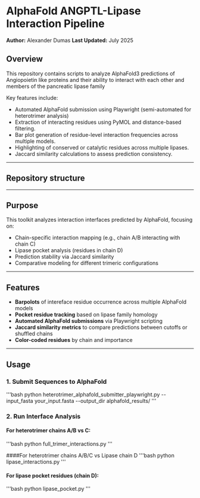 # AlphaFold ANGPTL-Lipase Interaction Pipeline

**Author:** Alexander Dumas
**Last Updated:** July 2025

## Overview
This repository contains scripts to analyze AlphaFold3 predictions of Angiopoietin like proteins and their ability to interact with each other and members of the pancreatic lipase family

Key features include:
- Automated AlphaFold submission using Playwright (semi-automated for heterotrimer analysis)
- Extraction of interacting residues using PyMOL and distance-based filtering.
- Bar plot generation of residue-level interaction frequencies across multiple models.
- Highlighting of conserved or catalytic residues across multiple lipases.
- Jaccard similarity calculations to assess prediction consistency.

---

## Repository structure

---

## Purpose
This toolkit analyzes interaction interfaces predicted by AlphaFold, focusing on:

- Chain-specific interaction mapping (e.g., chain A/B interacting with chain C)
- Lipase pocket analysis (residues in chain D)
- Prediction stability via Jaccard similarity
- Comparative modeling for different trimeric configurations

---

## Features

- **Barpolots** of intereface residue occurrence across multiple AlphaFold models
- **Pocket residue tracking** based on lipase family homology
- **Automated AlphaFold submissions** via Playwright scripting
- **Jaccard similarity metrics** to compare predictions between cutoffs or shuffled chains
- **Color-coded residues** by chain and importance

---

## Usage

### 1. Submit Sequences to AlphaFold

'''bash
python heterotrimer_alphafold_submitter_playwright.py -- input_fasta your_input.fasta --output_dir alphafold_results/
'''

### 2. Run Interface Analysis
#### For heterotrimer chains A/B vs C:
'''bash
python full_trimer_interactions.py
'''

####For heterotrimer chains A/B/C vs Lipase chain D
'''bash
python lipase_interactions.py
'''
#### For lipase pocket residues (chain D):
'''bash
python lipase_pocket.py
'''
